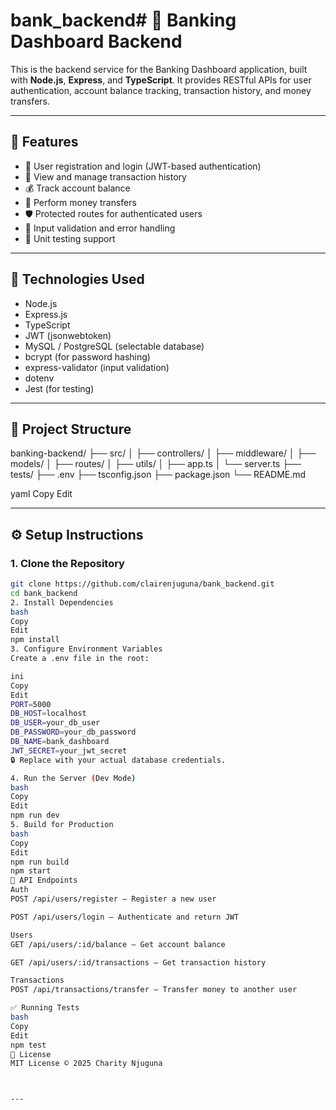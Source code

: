 # bank_backend# 🏦 Banking Dashboard Backend

This is the backend service for the Banking Dashboard application, built with **Node.js**, **Express**, and **TypeScript**. It provides RESTful APIs for user authentication, account balance tracking, transaction history, and money transfers.

---

## 🚀 Features

- 🔐 User registration and login (JWT-based authentication)
- 🧾 View and manage transaction history
- 💰 Track account balance
- 🔁 Perform money transfers
- 🛡️ Protected routes for authenticated users
- 🧪 Input validation and error handling
- 🧪 Unit testing support

---

## 🧰 Technologies Used

- Node.js
- Express.js
- TypeScript
- JWT (jsonwebtoken)
- MySQL / PostgreSQL (selectable database)
- bcrypt (for password hashing)
- express-validator (input validation)
- dotenv
- Jest (for testing)

---

## 📁 Project Structure

banking-backend/
├── src/
│ ├── controllers/
│ ├── middleware/
│ ├── models/
│ ├── routes/
│ ├── utils/
│ ├── app.ts
│ └── server.ts
├── tests/
├── .env
├── tsconfig.json
├── package.json
└── README.md

yaml
Copy
Edit

---

## ⚙️ Setup Instructions

### 1. Clone the Repository
```bash
git clone https://github.com/clairenjuguna/bank_backend.git
cd bank_backend
2. Install Dependencies
bash
Copy
Edit
npm install
3. Configure Environment Variables
Create a .env file in the root:

ini
Copy
Edit
PORT=5000
DB_HOST=localhost
DB_USER=your_db_user
DB_PASSWORD=your_db_password
DB_NAME=bank_dashboard
JWT_SECRET=your_jwt_secret
🔒 Replace with your actual database credentials.

4. Run the Server (Dev Mode)
bash
Copy
Edit
npm run dev
5. Build for Production
bash
Copy
Edit
npm run build
npm start
🔌 API Endpoints
Auth
POST /api/users/register – Register a new user

POST /api/users/login – Authenticate and return JWT

Users
GET /api/users/:id/balance – Get account balance

GET /api/users/:id/transactions – Get transaction history

Transactions
POST /api/transactions/transfer – Transfer money to another user

✅ Running Tests
bash
Copy
Edit
npm test
📜 License
MIT License © 2025 Charity Njuguna



---

